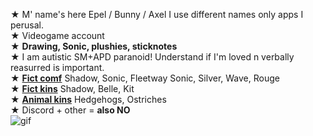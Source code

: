 ★ M' name's here Epel / Bunny / Axel I use different names only apps I perusal.
\
★ Videogame account
\
★ **Drawing, Sonic, plushies, sticknotes**
\
★ I am autistic SM+APD paranoid! Understand if I'm loved n verbally reasurred is important.
\
★ [**Fict comf**](!) Shadow, Sonic, Fleetway Sonic, Silver, Wave, Rouge
\
★ [**Fict kins**](!) Shadow, Belle, Kit
\
★ [**Animal kins**](!) Hedgehogs, Ostriches
\
★ Discord + other = **also NO**
\
![gif](https://github.com/disc-hidden-NO/disc-hidden-NO/assets/167191879/604a55f9-6355-445f-aedd-e7b4675c0311)
